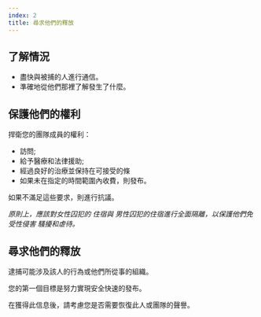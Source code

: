 ```yaml
---
index: 2
title: 尋求他們的釋放
---
```

## 了解情況

*   盡快與被捕的人進行通信。
*   準確地從他們那裡了解發生了什麼。

## 保護他們的權利

捍衛您的團隊成員的權利：

*   訪問;
*   給予醫療和法律援助;
*   經過良好的治療並保持在可接受的條
*   如果未在指定的時間範圍內收費，則發布。

如果不滿足這些要求，則進行抗議。

*原則上，應該對女性囚犯的
住宿與
男性囚犯的住宿進行全面隔離，以保護他們免受性侵害
騷擾和虐待。*

## 尋求他們的釋放

逮捕可能涉及該人的行為或他們所從事的組織。

您的第一個目標是努力實現安全快速的發布。

在獲得此信息後，請考慮您是否需要恢復此人或團隊的聲譽。